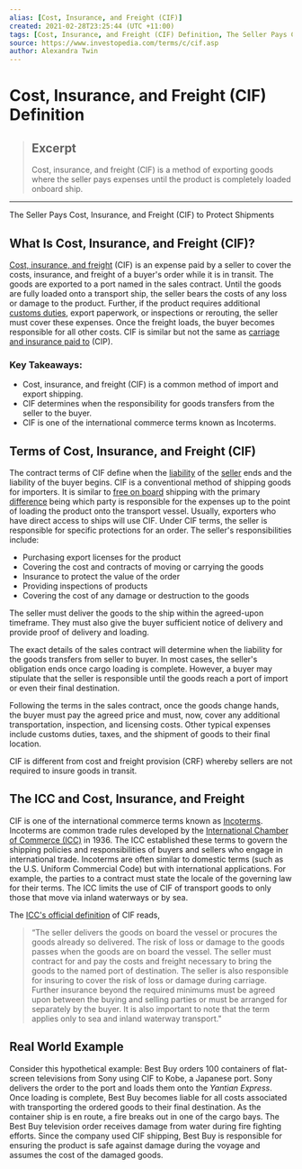 ```yaml
---
alias: [Cost, Insurance, and Freight (CIF)]
created: 2021-02-28T23:25:44 (UTC +11:00)
tags: [Cost, Insurance, and Freight (CIF) Definition, The Seller Pays Cost, Insurance, and Freight (CIF) to Protect Shipments]
source: https://www.investopedia.com/terms/c/cif.asp
author: Alexandra Twin
---
```


# Cost, Insurance, and Freight (CIF) Definition

> ## Excerpt
> Cost, insurance, and freight (CIF) is a method of exporting goods where the seller pays expenses until the product is completely loaded onboard ship.

---

The Seller Pays Cost, Insurance, and Freight (CIF) to Protect Shipments
## What Is Cost, Insurance, and Freight (CIF)?

[Cost, insurance, and freight](https://www.investopedia.com/ask/answers/072815/what-difference-between-cost-and-freight-cfr-and-cost-insurance-and-freight-cif.asp) (CIF) is an expense paid by a seller to cover the costs, insurance, and freight of a buyer's order while it is in transit. The goods are exported to a port named in the sales contract. Until the goods are fully loaded onto a transport ship, the seller bears the costs of any loss or damage to the product. Further, if the product requires additional [customs duties](https://www.investopedia.com/terms/d/duty.asp), export paperwork, or inspections or rerouting, the seller must cover these expenses. Once the freight loads, the buyer becomes responsible for all other costs. CIF is similar but not the same as [carriage and insurance paid to](https://www.investopedia.com/terms/c/carriage-and-insurance-paid-cip.asp) (CIP).

### Key Takeaways:

-   Cost, insurance, and freight (CIF) is a common method of import and export shipping.
-   CIF determines when the responsibility for goods transfers from the seller to the buyer.
-   CIF is one of the international commerce terms known as Incoterms.

## Terms of Cost, Insurance, and Freight (CIF)

The contract terms of CIF define when the [liability](https://www.investopedia.com/terms/l/liability.asp) of the [seller](https://www.investopedia.com/terms/s/seller.asp) ends and the liability of the buyer begins. CIF is a conventional method of shipping goods for importers. It is similar to [free on board](https://www.investopedia.com/terms/f/fob.asp) shipping with the primary [difference](https://www.investopedia.com/ask/answers/020215/what-difference-between-cif-and-fob.asp) being which party is responsible for the expenses up to the point of loading the product onto the transport vessel. Usually, exporters who have direct access to ships will use CIF. Under CIF terms, the seller is responsible for specific protections for an order. The seller's responsibilities include:

-   Purchasing export licenses for the product
-   Covering the cost and contracts of moving or carrying the goods
-   Insurance to protect the value of the order
-   Providing inspections of products
-   Covering the cost of any damage or destruction to the goods

The seller must deliver the goods to the ship within the agreed-upon timeframe. They must also give the buyer sufficient notice of delivery and provide proof of delivery and loading.

The exact details of the sales contract will determine when the liability for the goods transfers from seller to buyer. In most cases, the seller's obligation ends once cargo loading is complete. However, a buyer may stipulate that the seller is responsible until the goods reach a port of import or even their final destination. 

Following the terms in the sales contract, once the goods change hands, the buyer must pay the agreed price and must, now, cover any additional transportation, inspection, and licensing costs. Other typical expenses include customs duties, taxes, and the shipment of goods to their final location.

CIF is different from cost and freight provision (CRF) whereby sellers are not required to insure goods in transit.

## The ICC and Cost, Insurance, and Freight

CIF is one of the international commerce terms known as [Incoterms](https://www.investopedia.com/terms/i/incoterms.asp). Incoterms are common trade rules developed by the [International Chamber of Commerce (ICC)](https://www.investopedia.com/terms/i/international-chamber-of-commerce-icc.asp) in 1936. The ICC established these terms to govern the shipping policies and responsibilities of buyers and sellers who engage in international trade. Incoterms are often similar to domestic terms (such as the U.S. Uniform Commercial Code) but with international applications. For example, the parties to a contract must state the locale of the governing law for their terms. The ICC limits the use of CIF of transport goods to only those that move via inland waterways or by sea.

The [ICC's official definition](https://iccwbo.org/resources-for-business/incoterms-rules/incoterms-rules-2010/) of CIF reads,

> “The seller delivers the goods on board the vessel or procures the goods already so delivered. The risk of loss or damage to the goods passes when the goods are on board the vessel. The seller must contract for and pay the costs and freight necessary to bring the goods to the named port of destination. The seller is also responsible for insuring to cover the risk of loss or damage during carriage. Further insurance beyond the required minimums must be agreed upon between the buying and selling parties or must be arranged for separately by the buyer. It is also important to note that the term applies only to sea and inland waterway transport."

## Real World Example

Consider this hypothetical example: Best Buy orders 100 containers of flat-screen televisions from Sony using CIF to Kobe, a Japanese port. Sony delivers the order to the port and loads them onto the _Yantian Express_. Once loading is complete, Best Buy becomes liable for all costs associated with transporting the ordered goods to their final destination. As the container ship is en route, a fire breaks out in one of the cargo bays. The Best Buy television order receives damage from water during fire fighting efforts. Since the company used CIF shipping, Best Buy is responsible for ensuring the product is safe against damage during the voyage and assumes the cost of the damaged goods.
